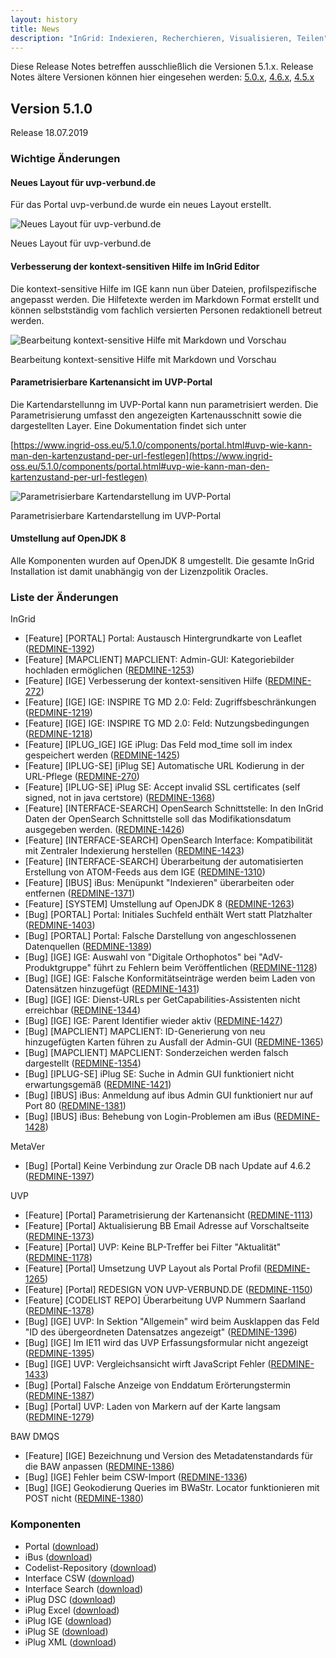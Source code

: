 ```yaml
---
layout: history
title: News
description: "InGrid: Indexieren, Recherchieren, Visualisieren, Teilen"
---
```


Diese Release Notes betreffen ausschließlich die Versionen 5.1.x. Release Notes ältere Versionen können hier eingesehen werden:  [5.0.x](/5.0.0/about/history.html), [4.6.x](/4.6.0/about/history.html), [4.5.x](/4.5.0/about/history.html)



## Version 5.1.0

Release 18.07.2019

### Wichtige Änderungen

#### Neues Layout für uvp-verbund.de

Für das Portal uvp-verbund.de wurde ein neues Layout erstellt.

![Neues Layout für uvp-verbund.de](../images/uvp_layout.png "Neues Layout für uvp-verbund.de")
<figcaption class="figcaption">Neues Layout für uvp-verbund.de</figcaption>

#### Verbesserung der kontext-sensitiven Hilfe im InGrid Editor

Die kontext-sensitive Hilfe im IGE kann nun über Dateien, profilspezifische angepasst werden. Die Hilfetexte werden im Markdown Format erstellt und können selbstständig vom fachlich versierten Personen redaktionell betreut werden.

![Bearbeitung kontext-sensitive Hilfe mit Markdown und Vorschau](../images/context_help_md.png "Bearbeitung kontext-sensitive Hilfe mit Markdown und Vorschau")
<figcaption class="figcaption">Bearbeitung kontext-sensitive Hilfe mit Markdown und Vorschau</figcaption>

#### Parametrisierbare Kartenansicht im UVP-Portal

Die Kartendarstellunng im UVP-Portal kann nun parametrisiert werden. Die Parametrisierung umfasst den angezeigten Kartenausschnitt sowie die dargestellten Layer. Eine Dokumentation findet sich unter

[https://www.ingrid-oss.eu/5.1.0/components/portal.html#uvp-wie-kann-man-den-kartenzustand-per-url-festlegen](https://www.ingrid-oss.eu/5.1.0/components/portal.html#uvp-wie-kann-man-den-kartenzustand-per-url-festlegen)


![Parametrisierbare Kartendarstellung im UVP-Portal](../images/uvp_map_parameter.png "Parametrisierbare Kartendarstellung im UVP-Portal")
<figcaption class="figcaption">Parametrisierbare Kartendarstellung im UVP-Portal</figcaption>

#### Umstellung auf OpenJDK 8

Alle Komponenten wurden auf OpenJDK 8 umgestellt. Die gesamte InGrid Installation ist damit unabhängig von der Lizenzpolitik Oracles.

### Liste der Änderungen

InGrid

- [Feature] [PORTAL] Portal: Austausch Hintergrundkarte von Leaflet ([REDMINE-1392](https://redmine.informationgrid.eu/issues/1392))
- [Feature] [MAPCLIENT] MAPCLIENT: Admin-GUI: Kategoriebilder hochladen ermöglichen ([REDMINE-1253](https://redmine.informationgrid.eu/issues/1253))
- [Feature] [IGE] Verbesserung der kontext-sensitiven Hilfe ([REDMINE-272](https://redmine.informationgrid.eu/issues/272))
- [Feature] [IGE] IGE: INSPIRE TG MD 2.0: Feld: Zugriffsbeschränkungen ([REDMINE-1219](https://redmine.informationgrid.eu/issues/1219))
- [Feature] [IGE] IGE: INSPIRE TG MD 2.0: Feld: Nutzungsbedingungen ([REDMINE-1218](https://redmine.informationgrid.eu/issues/1218))
- [Feature] [IPLUG_IGE] IGE iPlug: Das Feld mod_time soll im index gespeichert werden ([REDMINE-1425](https://redmine.informationgrid.eu/issues/1425))
- [Feature] [IPLUG-SE] [iPlug SE] Automatische URL Kodierung in der URL-Pflege ([REDMINE-270](https://redmine.informationgrid.eu/issues/270))
- [Feature] [IPLUG-SE] iPlug SE: Accept invalid SSL certificates (self signed, not in java certstore) ([REDMINE-1368](https://redmine.informationgrid.eu/issues/1368))
- [Feature] [INTERFACE-SEARCH] OpenSearch Schnittstelle: In den InGrid Daten der OpenSearch Schnittstelle soll das Modifikationsdatum ausgegeben werden. ([REDMINE-1426](https://redmine.informationgrid.eu/issues/1426))
- [Feature] [INTERFACE-SEARCH] OpenSearch Interface: Kompatibilität mit Zentraler Indexierung herstellen ([REDMINE-1423](https://redmine.informationgrid.eu/issues/1423))
- [Feature] [INTERFACE-SEARCH] Überarbeitung der automatisierten Erstellung von ATOM-Feeds aus dem IGE ([REDMINE-1310](https://redmine.informationgrid.eu/issues/1310))
- [Feature] [IBUS] iBus: Menüpunkt "Indexieren" überarbeiten oder entfernen ([REDMINE-1371](https://redmine.informationgrid.eu/issues/1371))
- [Feature] [SYSTEM] Umstellung auf OpenJDK 8 ([REDMINE-1263](https://redmine.informationgrid.eu/issues/1263))
- [Bug] [PORTAL] Portal: Initiales Suchfeld enthält Wert statt Platzhalter ([REDMINE-1403](https://redmine.informationgrid.eu/issues/1403))
- [Bug] [PORTAL] Portal: Falsche Darstellung von angeschlossenen Datenquellen ([REDMINE-1389](https://redmine.informationgrid.eu/issues/1389))
- [Bug] [IGE] IGE: Auswahl von "Digitale Orthophotos" bei "AdV-Produktgruppe" führt zu Fehlern beim Veröffentlichen ([REDMINE-1128](https://redmine.informationgrid.eu/issues/1128))
- [Bug] [IGE] IGE: Falsche Konformitätseinträge werden beim Laden von Datensätzen hinzugefügt ([REDMINE-1431](https://redmine.informationgrid.eu/issues/1431))
- [Bug] [IGE] IGE: Dienst-URLs per GetCapabilities-Assistenten nicht erreichbar ([REDMINE-1344](https://redmine.informationgrid.eu/issues/1344))
- [Bug] [IGE] IGE: Parent Identifier wieder aktiv ([REDMINE-1427](https://redmine.informationgrid.eu/issues/1427))
- [Bug] [MAPCLIENT] MAPCLIENT: ID-Generierung von neu hinzugefügten Karten führen zu Ausfall der Admin-GUI ([REDMINE-1365](https://redmine.informationgrid.eu/issues/1365))
- [Bug] [MAPCLIENT] MAPCLIENT: Sonderzeichen werden falsch dargestellt ([REDMINE-1354](https://redmine.informationgrid.eu/issues/1354))
- [Bug] [IPLUG-SE] iPlug SE: Suche in Admin GUI funktioniert nicht erwartungsgemäß ([REDMINE-1421](https://redmine.informationgrid.eu/issues/1421))
- [Bug] [IBUS] iBus: Anmeldung auf ibus Admin GUI funktioniert nur auf Port 80 ([REDMINE-1381](https://redmine.informationgrid.eu/issues/1381))
- [Bug] [IBUS] iBus: Behebung von Login-Problemen am iBus ([REDMINE-1428](https://redmine.informationgrid.eu/issues/1428))

MetaVer

- [Bug] [Portal] Keine Verbindung zur Oracle DB nach Update auf 4.6.2 ([REDMINE-1397](https://redmine.informationgrid.eu/issues/1397))

UVP

- [Feature] [Portal] Parametrisierung der Kartenansicht ([REDMINE-1113](https://redmine.informationgrid.eu/issues/1113))
- [Feature] [Portal] Aktualisierung BB Email Adresse auf Vorschaltseite ([REDMINE-1373](https://redmine.informationgrid.eu/issues/1373))
- [Feature] [Portal] UVP: Keine BLP-Treffer bei Filter "Aktualität" ([REDMINE-1178](https://redmine.informationgrid.eu/issues/1178))
- [Feature] [Portal] Umsetzung UVP Layout als Portal Profil ([REDMINE-1265](https://redmine.informationgrid.eu/issues/1265))
- [Feature] [Portal] REDESIGN VON UVP-VERBUND.DE ([REDMINE-1150](https://redmine.informationgrid.eu/issues/1150))
- [Feature] [CODELIST REPO] Überarbeitung UVP Nummern Saarland ([REDMINE-1378](https://redmine.informationgrid.eu/issues/1378))
- [Bug] [IGE] UVP: In Sektion "Allgemein" wird beim Ausklappen das Feld "ID des übergeordneten Datensatzes angezeigt" ([REDMINE-1396](https://redmine.informationgrid.eu/issues/1396))
- [Bug] [IGE] Im IE11 wird das UVP Erfassungsformular nicht angezeigt ([REDMINE-1395](https://redmine.informationgrid.eu/issues/1395))
- [Bug] [IGE] UVP: Vergleichsansicht wirft JavaScript Fehler ([REDMINE-1433](https://redmine.informationgrid.eu/issues/1433))
- [Bug] [Portal] Falsche Anzeige von Enddatum Erörterungstermin ([REDMINE-1387](https://redmine.informationgrid.eu/issues/1387))
- [Bug] [Portal] UVP: Laden von Markern auf der Karte langsam ([REDMINE-1279](https://redmine.informationgrid.eu/issues/1279))

BAW DMQS

- [Feature] [IGE] Bezeichnung und Version des Metadatenstandards für die BAW anpassen ([REDMINE-1386](https://redmine.informationgrid.eu/issues/1386))
- [Bug] [IGE] Fehler beim CSW-Import  ([REDMINE-1336](https://redmine.informationgrid.eu/issues/1336))
- [Bug] [IGE] Geokodierung Queries im BWaStr. Locator funktionieren mit POST nicht ([REDMINE-1380](https://redmine.informationgrid.eu/issues/1380))


### Komponenten

- Portal ([download](https://distributions.informationgrid.eu/ingrid-portal/5.1.0/))
- iBus ([download](https://distributions.informationgrid.eu/ingrid-ibus/5.1.0/))
- Codelist-Repository ([download](https://distributions.informationgrid.eu/ingrid-codelist-repository/5.1.0/))
- Interface CSW ([download](https://distributions.informationgrid.eu/ingrid-interface-csw/5.1.0/))
- Interface Search ([download](https://distributions.informationgrid.eu/ingrid-interface-search/5.1.0/))
- iPlug DSC ([download](https://distributions.informationgrid.eu/ingrid-iplug-dsc/5.1.0/))
- iPlug Excel ([download](https://distributions.informationgrid.eu/ingrid-iplug-excel/5.1.0/))
- iPlug IGE ([download](https://distributions.informationgrid.eu/ingrid-iplug-ige/5.1.0/))
- iPlug SE ([download](https://distributions.informationgrid.eu/ingrid-iplug-se/5.1.0/))
- iPlug XML ([download](https://distributions.informationgrid.eu/ingrid-iplug-xml/5.1.0/))

